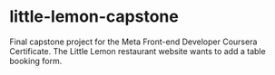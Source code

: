 # little-lemon-capstone
Final capstone project for the Meta Front-end Developer Coursera Certificate. The Little Lemon restaurant website wants to add a table booking form.
